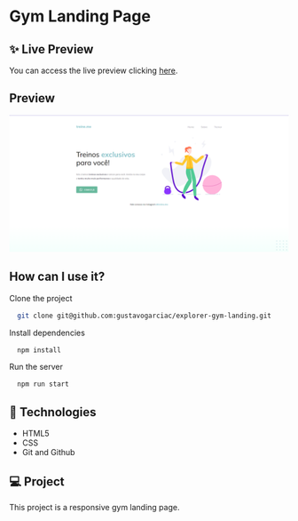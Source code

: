 
# Gym Landing Page

## ✨ Live Preview
You can access the live preview clicking [here](https://github-favorites-theta.vercel.app/).
## Preview

![App Screenshot](./assets/thumbnail.png)


## How can I use it?

Clone the project

```bash
  git clone git@github.com:gustavogarciac/explorer-gym-landing.git
```

Install dependencies

```bash
  npm install
```

Run the server

```bash
  npm run start
```


## 🚀 Technologies

- HTML5
- CSS
- Git and Github

## 💻 Project
This project is a responsive gym landing page.

